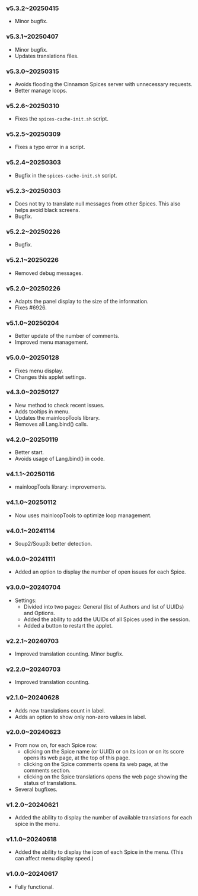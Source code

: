 ### v5.3.2~20250415
  * Minor bugfix.

### v5.3.1~20250407
  * Minor bugfix.
  * Updates translations files.

### v5.3.0~20250315
  * Avoids flooding the Cinnamon Spices server with unnecessary requests.
  * Better manage loops.

### v5.2.6~20250310
  * Fixes the `spices-cache-init.sh` script.

### v5.2.5~20250309
  * Fixes a typo error in a script.

### v5.2.4~20250303
  * Bugfix in the `spices-cache-init.sh` script.

### v5.2.3~20250303
  * Does not try to translate null messages from other Spices. This also helps avoid black screens.
  * Bugfix.

### v5.2.2~20250226
  * Bugfix.

### v5.2.1~20250226
  * Removed debug messages.

### v5.2.0~20250226
  * Adapts the panel display to the size of the information.
  * Fixes #6926.

### v5.1.0~20250204
  * Better update of the number of comments.
  * Improved menu management.

### v5.0.0~20250128
  * Fixes menu display.
  * Changes this applet settings.

### v4.3.0~20250127
  * New method to check recent issues.
  * Adds tooltips in menu.
  * Updates the mainloopTools library.
  * Removes all Lang.bind() calls.

### v4.2.0~20250119
  * Better start.
  * Avoids usage of Lang.bind() in code.

### v4.1.1~20250116
  * mainloopTools library: improvements.

### v4.1.0~20250112
  * Now uses mainloopTools to optimize loop management.

### v4.0.1~20241114
  * Soup2/Soup3: better detection.

### v4.0.0~20241111

* Added an option to display the number of open issues for each Spice.

### v3.0.0~20240704

* Settings:
    * Divided into two pages: General (list of Authors and list of UUIDs) and Options.
    * Added the ability to add the UUIDs of all Spices used in the session.
    * Added a button to restart the applet.

### v2.2.1~20240703

* Improved translation counting. Minor bugfix.

### v2.2.0~20240703

* Improved translation counting.


### v2.1.0~20240628

* Adds new translations count in label.
* Adds an option to show only non-zero values in label.

### v2.0.0~20240623

* From now on, for each Spice row:
    * clicking on the Spice name (or UUID) or on its icon or on its score opens its web page, at the top of this page.
    * clicking on the Spice comments opens its web page, at the comments section.
    * clicking on the Spice translations opens the web page showing the status of translations.
* Several bugfixes.

### v1.2.0~20240621

* Added the ability to display the number of available translations for each spice in the menu.

### v1.1.0~20240618

* Added the ability to display the icon of each Spice in the menu. (This can affect menu display speed.)

### v1.0.0~20240617

* Fully functional.
